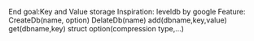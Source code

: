 End goal:Key and Value storage 
Inspiration: leveldb by google
Feature:
CreateDb(name, option)
DelateDb(name)
add(dbname,key,value)
get(dbname,key)
struct option(compression type,...)
